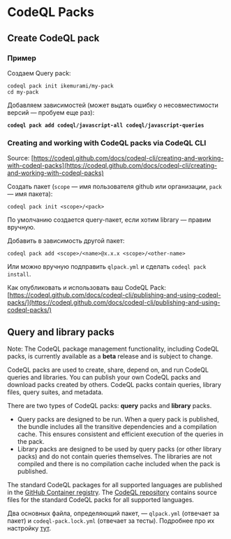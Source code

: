 # CodeQL Packs

## Create CodeQL pack

### Пример

Создаем Query pack:

```
codeql pack init ikemurami/my-pack
cd my-pack
```

Добавляем зависимостей (может выдать ошибку о несовместимости версий — пробуем еще раз):

<pre><code><strong>codeql pack add codeql/javascript-all codeql/javascript-queries
</strong></code></pre>

### Creating and working with CodeQL packs via CodeQL CLI

Source: [https://codeql.github.com/docs/codeql-cli/creating-and-working-with-codeql-packs](https://codeql.github.com/docs/codeql-cli/creating-and-working-with-codeql-packs)

Создать пакет (`scope` — имя пользователя github или организации, `pack` — имя пакета):

```
codeql pack init <scope>/<pack>
```

По умолчанию создается query-пакет, если хотим library — правим вручную.

Добавить в зависимость другой пакет:

```
codeql pack add <scope>/<name>@x.x.x <scope>/<other-name>
```

Или можно вручную подправить `qlpack.yml` и сделать `codeql pack install`.

Как опубликовать и использовать ваш CodeQL Pack: [https://codeql.github.com/docs/codeql-cli/publishing-and-using-codeql-packs/](https://codeql.github.com/docs/codeql-cli/publishing-and-using-codeql-packs/)

## Query and library packs

Note: The CodeQL package management functionality, including CodeQL packs, is currently available as a **beta** release and is subject to change.

CodeQL packs are used to create, share, depend on, and run CodeQL queries and libraries. You can publish your own CodeQL packs and download packs created by others. CodeQL packs contain queries, library files, query suites, and metadata.

There are two types of CodeQL packs: **query** packs and **library** packs.

* Query packs are designed to be run. When a query pack is published, the bundle includes all the transitive dependencies and a compilation cache. This ensures consistent and efficient execution of the queries in the pack.
* Library packs are designed to be used by query packs (or other library packs) and do not contain queries themselves. The libraries are not compiled and there is no compilation cache included when the pack is published.

The standard CodeQL packages for all supported languages are published in the [GitHub Container registry](https://github.com/orgs/codeql/packages). The [CodeQL repository](https://github.com/github/codeql) contains source files for the standard CodeQL packs for all supported languages.

Два основных файла, определяющий пакет, — `qlpack.yml` (отвечает за пакет) и `codeql-pack.lock.yml` (отвечает за тесты). Подробнее про их настройку [тут](https://codeql.github.com/docs/codeql-cli/about-codeql-packs/).
